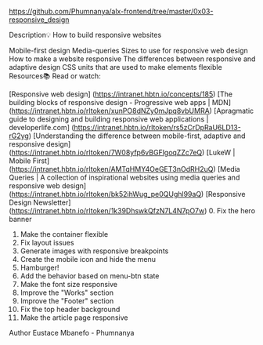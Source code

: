 https://github.com/Phumnanya/alx-frontend/tree/master/0x03-responsive_design

Description💡
How to build responsive websites

Mobile-first design
Media-queries
Sizes to use for responsive web design
How to make a website responsive
The differences between responsive and adaptive design
CSS units that are used to make elements flexible
Resources📚
Read or watch:

[Responsive web design] (https://intranet.hbtn.io/concepts/185)
[The building blocks of responsive design - Progressive web apps | MDN] (https://intranet.hbtn.io/rltoken/xunPO8dNZy0mJpq8vbUMRA)
[Apragmatic guide to designing and building responsive web applications | developerlife.com] (https://intranet.hbtn.io/rltoken/rs5zCrDpRaU6LD13-rG2yg)
[Understanding the difference between mobile-first, adaptive and responsive design] (https://intranet.hbtn.io/rltoken/7W08yfp6vBGFlgoqZZc7eQ)
[LukeW | Mobile First] (https://intranet.hbtn.io/rltoken/AMTqHMY4OeGET3nOdRH2uQ)
[Media Queries | A collection of inspirational websites using media queries and responsive web design] (https://intranet.hbtn.io/rltoken/bk52ihWug_pe0QUghl99aQ)
[Responsive Design Newsletter] (https://intranet.hbtn.io/rltoken/1k39DhswkQfzN7L4N7pO7w)
0. Fix the hero banner
1. Make the container flexible
2. Fix layout issues
3. Generate images with responsive breakpoints
4. Create the mobile icon and hide the menu
5. Hamburger!
6. Add the behavior based on menu-btn state
7. Make the font size responsive
8. Improve the "Works" section
9. Improve the "Footer" section
10. Fix the top header background
11. Make the article page responsive

    
Author
Eustace Mbanefo - Phumnanya

